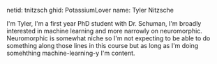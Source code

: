 netid: tnitzsch
ghid: PotassiumLover
name: Tyler Nitzsche

I'm Tyler, I'm a first year PhD student with Dr. Schuman, I'm broadly interested in machine learning and more narrowly on neuromorphic.
Neuromorphic is somewhat niche so I'm not expecting to be able to do something along those lines in this course but as long as I'm doing
somehthing machine-learning-y I'm content.